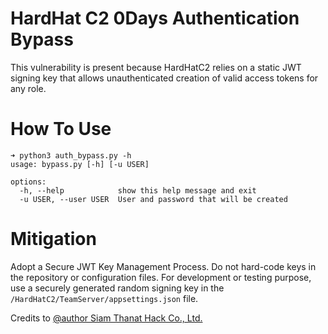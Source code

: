 # HardHat C2 0Days Authentication Bypass
This vulnerability is present because HardHatC2 relies on a static JWT signing key that allows unauthenticated creation of valid access tokens for any role.

# How To Use
```
➜ python3 auth_bypass.py -h
usage: bypass.py [-h] [-u USER]

options:
  -h, --help            show this help message and exit
  -u USER, --user USER  User and password that will be created

```
# Mitigation
Adopt a Secure JWT Key Management Process. Do not hard-code keys in the repository or configuration files. For development or testing purpose, use a securely generated random signing key in the `/HardHatC2/TeamServer/appsettings.json` file.

Credits to [@author Siam Thanat Hack Co., Ltd.](https://blog.sth.sh/hardhatc2-0-days-rce-authn-bypass-96ba683d9dd7)
